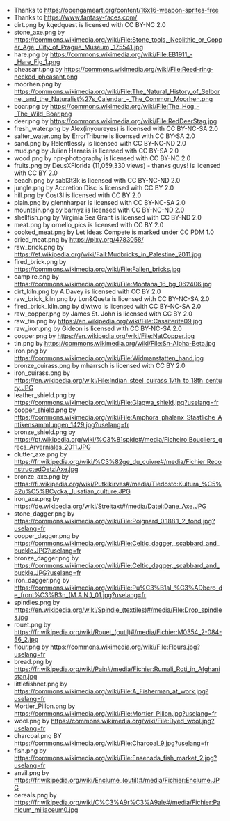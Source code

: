 * Thanks to https://opengameart.org/content/16x16-weapon-sprites-free
* Thanks to https://www.fantasy-faces.com/
* dirt.png by kqedquest is licensed with CC BY-NC 2.0
* stone_axe.png by https://commons.wikimedia.org/wiki/File:Stone_tools,_Neolithic_or_Copper_Age,_City_of_Prague_Museum,_175541.jpg
* hare.png by https://commons.wikimedia.org/wiki/File:EB1911_-_Hare_Fig_1.png
* pheasant.png by https://commons.wikimedia.org/wiki/File:Reed-ring-necked_pheasant.png
* moorhen.png by https://commons.wikimedia.org/wiki/File:The_Natural_History_of_Selborne,_and_the_Naturalist%27s_Calendar_-_The_Common_Moorhen.png
* boar.png by https://commons.wikimedia.org/wiki/File:The_Hog_-_The_Wild_Boar.png
* deer.png by https://commons.wikimedia.org/wiki/File:RedDeerStag.jpg
* fresh_water.png  by Alex(inyoureyes) is licensed with CC BY-NC-SA 2.0
* salter_water.png by ErrorTribune is licensed with CC BY-SA 2.0
* sand.png by Relentlessly is licensed with CC BY-NC-ND 2.0
* mud.png by Julien Harneis is licensed with CC BY-SA 2.0
* wood.png by npr-photography is licensed with CC BY-NC 2.0
* fruits.png by DeusXFlorida (11,059,330 views) - thanks guys! is licensed with CC BY 2.0
* beach.png by sabl3t3k is licensed with CC BY-NC-ND 2.0
* jungle.png by Accretion Disc is licensed with CC BY 2.0
* hill.png by Cost3l is licensed with CC BY 2.0
* plain.png by glennharper is licensed with CC BY-NC-SA 2.0
* mountain.png by barnyz is licensed with CC BY-NC-ND 2.0
* shellfish.png by Virginia Sea Grant is licensed with CC BY-ND 2.0
* meat.png by ornello_pics is licensed with CC BY 2.0
* cooked_meat.png by Let Ideas Compete is marked under CC PDM 1.0
* dried_meat.png by https://pixy.org/4783058/
* raw_brick.png by https://et.wikipedia.org/wiki/Fail:Mudbricks_in_Palestine_2011.jpg
* fired_brick.png by https://commons.wikimedia.org/wiki/File:Fallen_bricks.jpg
* campire.png by https://commons.wikimedia.org/wiki/File:Montana_16_bg_062406.jpg
* dirt_kiln.png by A.Davey is licensed with CC BY 2.0
* raw_brick_kiln.png by Lon&Queta is licensed with CC BY-NC-SA 2.0
* fired_brick_kiln.png by djwtwo is licensed with CC BY-NC-SA 2.0
* raw_copper.png by James St. John is licensed with CC BY 2.0
* raw_tin.png by https://en.wikipedia.org/wiki/File:Cassiterite09.jpg
* raw_iron.png by Gideon is licensed with CC BY-NC-SA 2.0
* copper.png by https://en.wikipedia.org/wiki/File:NatCopper.jpg
* tin.png by https://commons.wikimedia.org/wiki/File:Sn-Alpha-Beta.jpg
* iron.png by https://commons.wikimedia.org/wiki/File:Widmanstatten_hand.jpg
* bronze_cuirass.png by mharrsch is licensed with CC BY 2.0
* iron_cuirass.png by https://en.wikipedia.org/wiki/File:Indian_steel_cuirass_17th_to_18th_century.JPG
* leather_shield.png by https://commons.wikimedia.org/wiki/File:Glagwa_shield.jpg?uselang=fr
* copper_shield.png by https://commons.wikimedia.org/wiki/File:Amphora_phalanx_Staatliche_Antikensammlungen_1429.jpg?uselang=fr
* bronze_shield.png by https://pt.wikipedia.org/wiki/%C3%81spide#/media/Ficheiro:Boucliers_grecs_Arverniales_2011.JPG
* clutter_axe.png by https://fr.wikipedia.org/wiki/%C3%82ge_du_cuivre#/media/Fichier:ReconstructedOetziAxe.jpg
* bronze_axe.png by https://fi.wikipedia.org/wiki/Putkikirves#/media/Tiedosto:Kultura_%C5%82u%C5%BCycka,_lusatian_culture.JPG
* iron_axe.png by https://de.wikipedia.org/wiki/Streitaxt#/media/Datei:Dane_Axe.JPG
* stone_dagger.png by https://commons.wikimedia.org/wiki/File:Poignard_0.188.1_2_fond.jpg?uselang=fr
* copper_dagger.png by https://commons.wikimedia.org/wiki/File:Celtic_dagger,_scabbard_and_buckle.JPG?uselang=fr
* bronze_dagger.png by https://commons.wikimedia.org/wiki/File:Celtic_dagger,_scabbard_and_buckle.JPG?uselang=fr
* iron_dagger.png by https://commons.wikimedia.org/wiki/File:Pu%C3%B1al_%C3%ADbero_de_front%C3%B3n_(M.A.N.)_01.jpg?uselang=fr
* spindles.png by https://en.wikipedia.org/wiki/Spindle_(textiles)#/media/File:Drop_spindles.jpg
* rouet.png by https://fr.wikipedia.org/wiki/Rouet_(outil)#/media/Fichier:M0354_2-084-56_2.jpg
* flour.png by https://commons.wikimedia.org/wiki/File:Flours.jpg?uselang=fr
* bread.png by https://fr.wikipedia.org/wiki/Pain#/media/Fichier:Rumali_Roti_in_Afghanistan.jpg
* littlefishnet.png by https://commons.wikimedia.org/wiki/File:A_Fisherman_at_work.jpg?uselang=fr
* Mortier_Pillon.png by https://commons.wikimedia.org/wiki/File:Mortier_Pillon.jpg?uselang=fr
* wool.png by https://commons.wikimedia.org/wiki/File:Dyed_wool.jpg?uselang=fr
* charcoal.png BY https://commons.wikimedia.org/wiki/File:Charcoal_9.jpg?uselang=fr
* fish.png by https://commons.wikimedia.org/wiki/File:Ensenada_fish_market_2.jpg?uselang=fr
* anvil.png by https://fr.wikipedia.org/wiki/Enclume_(outil)#/media/Fichier:Enclume.JPG
* cereals.png by https://fr.wikipedia.org/wiki/C%C3%A9r%C3%A9ale#/media/Fichier:Panicum_miliaceum0.jpg
